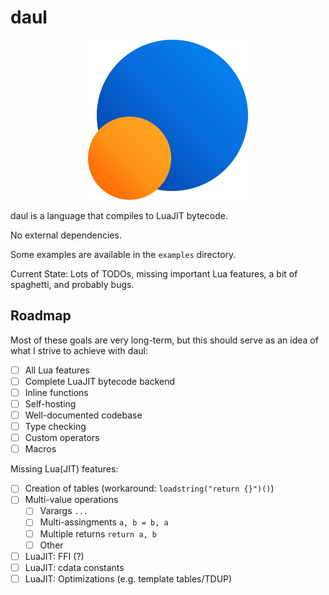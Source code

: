 # daul

<p align="center">
  <img width="256px" src="logo/daul.png"/>
</p>

daul is a language that compiles to LuaJIT bytecode.

No external dependencies.

Some examples are available in the `examples` directory.

Current State: Lots of TODOs, missing important Lua features, a bit of spaghetti, and probably bugs.

## Roadmap

Most of these goals are very long-term, but this should serve as an idea of what I strive to achieve with daul:
  - [ ] All Lua features
  - [ ] Complete LuaJIT bytecode backend
  - [ ] Inline functions
  - [ ] Self-hosting
  - [ ] Well-documented codebase
  - [ ] Type checking
  - [ ] Custom operators
  - [ ] Macros

Missing Lua(JIT) features:
  - [ ] Creation of tables (workaround: `loadstring("return {}")()`)
  - [ ] Multi-value operations
    - [ ] Varargs `...`
    - [ ] Multi-assingments `a, b = b, a`
    - [ ] Multiple returns `return a, b`
    - [ ] Other
  - [ ] LuaJIT: FFI (?)
  - [ ] LuaJIT: cdata constants
  - [ ] LuaJIT: Optimizations (e.g. template tables/TDUP)
